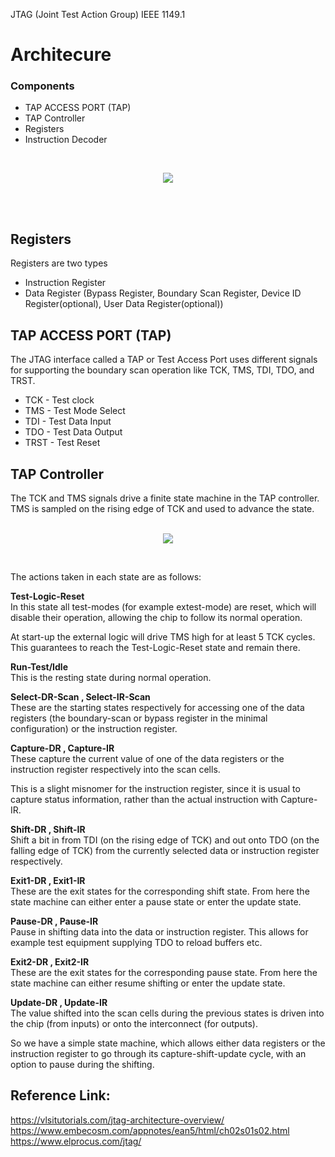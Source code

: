 JTAG (Joint Test Action Group) IEEE 1149.1<br />
# Architecure<br />
### Components
- TAP ACCESS PORT (TAP)
- TAP Controller
- Registers
- Instruction Decoder
<br />
<p align="center"><img src="https://github.com/MuntasirBabul/DFT/assets/100906324/7a26ebcd-52c5-44cd-b2ba-3532f355eb24" /></p><br /><br />

## Registers
Registers are two types
- Instruction Register
- Data Register (Bypass Register, Boundary Scan Register, Device ID Register(optional), User Data Register(optional))

## TAP ACCESS PORT (TAP)
The JTAG interface called a TAP or Test Access Port uses different signals for supporting the boundary scan operation like TCK, TMS, TDI, TDO, and TRST.<br />
- TCK - Test clock
- TMS - Test Mode Select
- TDI - Test Data Input
- TDO - Test Data Output
- TRST - Test Reset

## TAP Controller
The TCK and TMS signals drive a finite state machine in the TAP controller. TMS is sampled on the rising edge of TCK and used to advance the state.
<br />
<br />
<p align="center">
<img src="https://github.com/MuntasirBabul/DFT/assets/100906324/6f9d52a3-523f-4b61-b32b-ae8e4b3c0126" />
</p>
<br />

The actions taken in each state are as follows:

**Test-Logic-Reset**<br />
In this state all test-modes (for example extest-mode) are reset, which will disable their operation, allowing the chip to follow its normal operation.

At start-up the external logic will drive TMS high for at least 5 TCK cycles. This guarantees to reach the Test-Logic-Reset state and remain there.

**Run-Test/Idle**<br />
This is the resting state during normal operation.

**Select-DR-Scan , Select-IR-Scan**<br />
These are the starting states respectively for accessing one of the data registers (the boundary-scan or bypass register in the minimal configuration) or the instruction register.

**Capture-DR , Capture-IR**<br />
These capture the current value of one of the data registers or the instruction register respectively into the scan cells.

This is a slight misnomer for the instruction register, since it is usual to capture status information, rather than the actual instruction with Capture-IR.

**Shift-DR , Shift-IR**<br />
Shift a bit in from TDI (on the rising edge of TCK) and out onto TDO (on the falling edge of TCK) from the currently selected data or instruction register respectively.

**Exit1-DR , Exit1-IR**<br />
These are the exit states for the corresponding shift state. From here the state machine can either enter a pause state or enter the update state.

**Pause-DR , Pause-IR**<br />
Pause in shifting data into the data or instruction register. This allows for example test equipment supplying TDO to reload buffers etc.

**Exit2-DR , Exit2-IR**<br />
These are the exit states for the corresponding pause state. From here the state machine can either resume shifting or enter the update state.

**Update-DR , Update-IR**<br />
The value shifted into the scan cells during the previous states is driven into the chip (from inputs) or onto the interconnect (for outputs).

So we have a simple state machine, which allows either data registers or the instruction register to go through its capture-shift-update cycle, with an option to pause during the shifting.
 
## Reference Link:
https://vlsitutorials.com/jtag-architecture-overview/ <br />
https://www.embecosm.com/appnotes/ean5/html/ch02s01s02.html <br />
https://www.elprocus.com/jtag/ <br />
